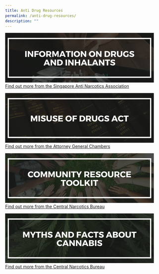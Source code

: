 ```yaml
---
title: Anti Drug Resources
permalink: /anti-drug-resources/
description: ""
---
```

![info on drugs and inhalants](/images/Resource%20Banner/info%20on%20drugs%20and%20inhalants.png)
[Find out more from the Singapore Anti Narcotics Association](https://www.sana.org.sg/info-on-drugs/)

![misuse of drugs](/images/Resource%20Banner/misuseofdrugs.png)[Find out more from the Attorney General Chambers ](https://sso.agc.gov.sg/Act/MDA1973t)

![comm resource toolkit](/images/Resource%20Banner/commtoolkit.png)
[Find out more from the Central Narcotics Bureau](https://www.cnb.gov.sg/educational-resources/for-communities)

![myths and facts about cannabis](/images/Resource%20Banner/myths%20and%20facts%20about%20cannabis.png)[Find out more from the Central Narcotics Bureau](https://www.cnb.gov.sg/educational-resources/myths-and-facts-about-drugs/cannabis)